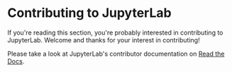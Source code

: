 # Contributing to JupyterLab

If you're reading this section, you're probably interested in contributing to
JupyterLab. Welcome and thanks for your interest in contributing!

Please take a look at JupyterLab's contributor documentation on
[Read the Docs](https://jupyterlab.readthedocs.io/en/latest/developer/contributing.html).
